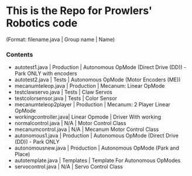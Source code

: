 # This is the Repo for Prowlers' Robotics code #
(Format: filename.java  | Group name    | Name)
### Contents ###
- autotest1.java        | Production    | Autonomous OpMode (Direct Drive (DD)) - Park ONLY with encoders
- autotest2.java        | Tests         | Autonomous OpMode (Motor Encoders (ME))
- mecanumteleop.java    | Production    | Mecanum: Linear OpMode
- testclawservo.java    | Tests         | Claw Servos
- testcolorsensor.java  | Tests         | Color Sensor
- mecanumteleop2player  | Production    | Mecanum: 2 Player Linear OpMode
- workingcontroller.java| Linear Opmode | Driver With working
- normalcontrol.java    | N/A           | Motor Control Class
- mecanumcontrol.java   | N/A           | Mecanum Motor Control Class
- autonomous1.java      | Production    | Autonomous OpMode (Direct Drive (DD)) - Park ONLY
- autonomousnew.java    | Production    | Autonomous OpMode (Park and Place)
- autotemplate.java     | Templates     | Template For Autonomous OpModes
- servocontrol.java     | N/A           | Servo Control Class